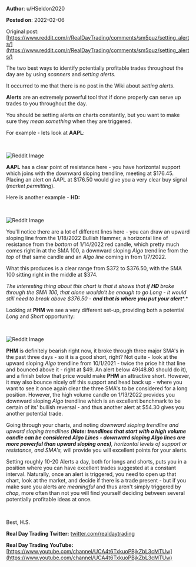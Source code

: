 **Author**: u/HSeldon2020

**Posted on**: 2022-02-06

Original post: [https://www.reddit.com/r/RealDayTrading/comments/sm5puz/setting_alerts/](https://www.reddit.com/r/RealDayTrading/comments/sm5puz/setting_alerts/)

The two best ways to identify potentially profitable trades throughout the day are by using *scanners* and *setting alerts.*

It occurred to me that there is no post in the Wiki about *setting alerts*.

**Alerts** are an extremely powerful tool that if done properly can serve up trades to you throughout the day.

You should be setting alerts on charts constantly, but you want to make sure they *mean something* when they are triggered.

For example - lets look at **AAPL**:

&#x200B;

<img src="cache/images/e4821898e13a2e5832749f55f0b0a72e.png" alt="Reddit Image">

**AAPL** has a clear point of resistance here - you have horizontal support which joins with the downward sloping trendline, meeting at $176.45.  Placing an alert on AAPL at $176.50 would give you a very clear buy signal (*market permitting*).

Here is another example - **HD:**

&#x200B;

<img src="cache/images/20c4a54c9f0c66e0f63b0bba9b9e0e3c.png" alt="Reddit Image">

You'll notice there are a lot of different lines here - you can draw an upward sloping line from the 1/18/2022 Bullish Hammer, a horizontal line of resistance from the *bottom* of 1/14/2022 red candle, which pretty much comes right in at the SMA 100, a downward sloping *Algo* trendline from the *top* of that same candle and an *Algo line* coming in from 1/7/2022.  

What this produces is a clear range from $372 to $376.50, with the SMA 100 sitting right in the middle at $374.  

*The interesting thing about this chart is that it shows that if* ***HD*** *broke through the SMA 100, that alone wouldn't be enough to go Long - it would still need to break above $376.50 -* ***and that is where you put your alert****.* 

Looking at **PHM** we see a very different set-up, providing both a potential *Long* and *Short* opportunity:

&#x200B;

<img src="cache/images/e9528e9f85082c38d067c58494430e22.png" alt="Reddit Image">

**PHM** is definitely bearish right now, it broke through three major SMA's in the past three days - so it is a good short, right?  Not quite - look at the upward sloping *Algo* trendline from 10/1/2021 - twice the price hit that line and bounced above it - right at $49.  An alert below $49 ($48.80 should do it), and a finish below that price would make **PHM** an attractive short.  However, it may also bounce nicely off this support and head back up - where you want to see it once again clear the three SMA's to be considered for a long position.  However, the high volume candle on 1/13/2022 provides you downward sloping *Algo* trendline which is an excellent benchmark to be certain of its' bullish reversal - and thus another alert at $54.30 gives you another potential trade.

Going through your charts, and noting *downward sloping trendline and upward sloping trendlines* ***(Note: trendlines that start with a high volume candle can be considered Algo Lines - downward sloping Algo lines are more powerful than upward sloping ones)****, horizontal levels of support or resistance, and SMA's,* will provide you will excellent points for your alerts.  

Setting roughly 10-20 Alerts a day, both for longs and shorts, puts you in a position where you can have excellent trades suggested at a constant interval.  Naturally, once an alert is triggered, you need to open up that chart, look at the market, and decide if there is a trade present - but if you make sure you alerts are *meaningful* and thus aren't simply triggered by *chop*, more often than not you will find yourself deciding between several potentially profitable ideas at once.

&#x200B;

Best, H.S.

**Real Day Trading Twitter:** [twitter.com/realdaytrading](https://twitter.com/realdaytrading)

**Real Day Trading YouTube:** [https://www.youtube.com/channel/UCA4t6TxkuoPBjkZbL3cMTUw](https://www.youtube.com/channel/UCA4t6TxkuoPBjkZbL3cMTUw)